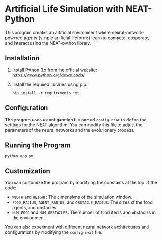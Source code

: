 # Artificial Life Simulation with NEAT-Python

This program creates an artificial environment where neural-network-powered agents (simple artificial lifeforms) learn to compete, cooperate, and interact using the NEAT-python library.

## Installation

1. Install Python 3.x from the official website: https://www.python.org/downloads/

2. Install the required libraries using pip:

   ```
   pip install -r requirements.txt
   ```

## Configuration

The program uses a configuration file named `config-neat` to define the settings for the NEAT algorithm. You can modify this file to adjust the parameters of the neural networks and the evolutionary process.

## Running the Program

   ```
   python app.py
   ```

## Customization

You can customize the program by modifying the constants at the top of the code:

- `WIDTH` and `HEIGHT`: The dimensions of the simulation window.
- `FOOD_RADIUS`, `AGENT_RADIUS`, and `OBSTACLE_RADIUS`: The sizes of the food, agents, and obstacles.
- `NUM_FOOD` and `NUM_OBSTACLES`: The number of food items and obstacles in the environment.

You can also experiment with different neural network architectures and configurations by modifying the `config-neat` file.
